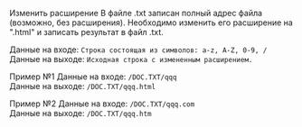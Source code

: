 Изменить расширение
В файле .txt записан полный адрес файла (возможно, без расширения). Необходимо изменить его расширение на ".html" и записать результат в файл .txt. 

Данные на входе: 	`Строка состоящая из символов: a-z, A-Z, 0-9, /`  
Данные на выходе: 	`Исходная строка с измененным расширением.` 

Пример №1
Данные на входе: 	`/DOC.TXT/qqq`  
Данные на выходе: 	`/DOC.TXT/qqq.html` 

Пример №2
Данные на входе: 	`/DOC.TXT/qqq.com`  
Данные на выходе: 	`/DOC.TXT/qqq.htm`